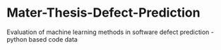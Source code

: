 # Mater-Thesis-Defect-Prediction
Evaluation of machine learning methods  in software defect prediction - python based code data
